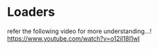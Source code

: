 # Loaders
refer the following video for more understanding...!
https://www.youtube.com/watch?v=o12iI18l1wI